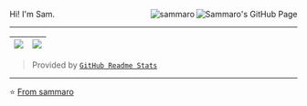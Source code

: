 <p>
  Hi! I'm Sam.
  
  <a href="https://sammaro.github.io" target="_blank">
    <img
      align="right"
      src="https://img.shields.io/website?url=https%3A%2F%2Fsammaro.github.io"
      alt="Sammaro's GitHub Page"
    />
  </a>
  <a href="#" target="_blank">
    <img
      align="right"
      src="https://visitor-badge.laobi.icu/badge?page_id=sammaro"
      alt="sammaro"
    />
  </a>
</p>


<hr />


| ![](https://github-readme-stats-samaro.vercel.app/api/top-langs?username=sammaro&layout=compact&theme=github) | ![](https://github-readme-stats-samaro.vercel.app/api?username=sammaro&show_icons=true&count_private=true&line_height=24&locale=en&theme=github) |
| --- | --- |




> Provided by [`GitHub Readme Stats`]

[`GitHub Readme Stats`]: https://github.com/anuraghazra/github-readme-stats
<hr />

⭐️ [From sammaro](https://github.com/sammaro)

